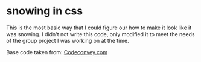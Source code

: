 # snowing in css

This is the most basic way that I could figure our how to make it look like it was snowing. I didn't not write this code,
only modified it to meet the needs of the group project I was working on at the time. 

Base code taken from: [Codeconvey.com](https://codepen.io/codeconvey/pen/xRzQay)
